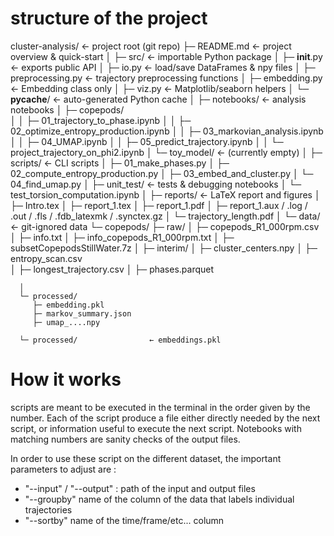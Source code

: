 # structure of the project

cluster-analysis/               ← project root (git repo)
├─ README.md                      ← project overview & quick-start
│
├─ src/                           ← importable Python package
│  ├─ __init__.py                 ← exports public API
│  ├─ io.py                       ← load/save DataFrames & npy files
│  ├─ preprocessing.py            ← trajectory preprocessing functions
│  ├─ embedding.py                ← Embedding class only
│  ├─ viz.py                      ← Matplotlib/seaborn helpers
│  └─ __pycache__/                ← auto-generated Python cache
│
├─ notebooks/                    ← analysis notebooks
│  ├─ copepods/                  
│  │  ├─ 01_trajectory_to_phase.ipynb
│  │  ├─ 02_optimize_entropy_production.ipynb
│  │  ├─ 03_markovian_analysis.ipynb
│  │  ├─ 04_UMAP.ipynb
│  │  ├─ 05_predict_trajectory.ipynb
│  │  └─ project_trajectory_on_phi2.ipynb
│  └─ toy_model/                 ← (currently empty)
│
├─ scripts/                      ← CLI scripts
│  ├─ 01_make_phases.py
│  ├─ 02_compute_entropy_production.py
│  ├─ 03_embed_and_cluster.py
│  └─ 04_find_umap.py
│
├─ unit_test/                    ← tests & debugging notebooks
│  └─ test_torsion_computation.ipynb
│
├─ reports/                      ← LaTeX report and figures
│  ├─ Intro.tex
│  ├─ report_1.tex
│  ├─ report_1.pdf
│  ├─ report_1.aux / .log / .out / .fls / .fdb_latexmk / .synctex.gz
│  └─ trajectory_length.pdf
│
└─ data/                         ← git-ignored data
   └─ copepods/
      ├─ raw/
      │  ├─ copepods_R1_000rpm.csv
      │  ├─ info.txt
      │  ├─ info_copepods_R1_000rpm.txt
      │  ├─ subsetCopepodsStillWater.7z
      │
      ├─ interim/
      │  ├─ cluster_centers.npy
      │  ├─ entropy_scan.csv      
      │  ├─ longest_trajectory.csv
      │  ├─ phases.parquet

      │
      └─ processed/
         ├─ embedding.pkl
         ├─ markov_summary.json
         ├─ umap_....npy

      └─ processed/                ← embeddings.pkl

# How it works

scripts are meant to be executed in the terminal in the order given by the number. Each of the script produce a file either directly needed by the next script, or information useful to execute the next script. Notebooks with matching numbers are sanity checks of the output files. 

In order to use these script on the different dataset, the important parameters to adjust are :
- "--input" / "--output" : path of the input and output files
- "--groupby" name of the column of the data that labels individual trajectories
- "--sortby" name of the time/frame/etc... column
